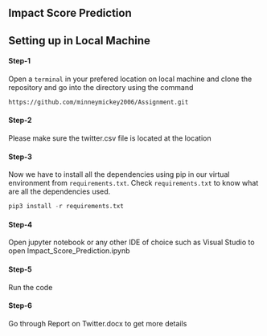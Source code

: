 ## Impact Score Prediction

## Setting up in Local Machine

#### Step-1 
Open a `terminal` in your prefered location on local machine and clone the repository and go into the directory using the command
```bash
https://github.com/minneymickey2006/Assignment.git
```

#### Step-2
Please make sure the twitter.csv file is located at the location

#### Step-3
Now we have to install all the dependencies using pip in our virtual environment from `requirements.txt`.
Check `requirements.txt` to know what are all the dependencies used.
```python
pip3 install -r requirements.txt
```

#### Step-4
Open jupyter notebook or any other IDE of choice such as Visual Studio to open Impact_Score_Prediction.ipynb

#### Step-5 
Run the code

#### Step-6
Go through Report on Twitter.docx to get more details
